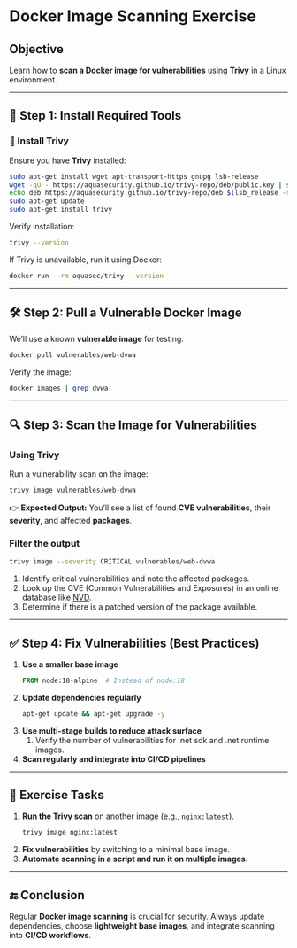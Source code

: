 # **Docker Image Scanning Exercise**

## **Objective**
Learn how to **scan a Docker image for vulnerabilities** using **Trivy** in a Linux environment.

---

## **🚀 Step 1: Install Required Tools**

### **🔹 Install Trivy**  
Ensure you have **Trivy** installed:

```bash
sudo apt-get install wget apt-transport-https gnupg lsb-release
wget -qO - https://aquasecurity.github.io/trivy-repo/deb/public.key | sudo apt-key add -
echo deb https://aquasecurity.github.io/trivy-repo/deb $(lsb_release -sc) main | sudo tee -a /etc/apt/sources.list.d/trivy.list
sudo apt-get update
sudo apt-get install trivy

```

Verify installation:
```bash
trivy --version
```

If Trivy is unavailable, run it using Docker:
```bash
docker run --rm aquasec/trivy --version
```

---

## **🛠 Step 2: Pull a Vulnerable Docker Image**
We’ll use a known **vulnerable image** for testing:

```bash
docker pull vulnerables/web-dvwa
```

Verify the image:
```bash
docker images | grep dvwa
```

---

## **🔍 Step 3: Scan the Image for Vulnerabilities**

### **Using Trivy**
Run a vulnerability scan on the image:

```bash
trivy image vulnerables/web-dvwa
```

👉 **Expected Output:** You’ll see a list of found **CVE vulnerabilities**, their **severity**, and affected **packages**.


### Filter the output

```bash
trivy image --severity CRITICAL vulnerables/web-dvwa
```

1. Identify critical vulnerabilities and note the affected packages.
2. Look up the CVE (Common Vulnerabilities and Exposures) in an online database like [NVD](https://nvd.nist.gov/).
3. Determine if there is a patched version of the package available.

---

## **✅ Step 4: Fix Vulnerabilities (Best Practices)**
1. **Use a smaller base image**  
   ```dockerfile
   FROM node:18-alpine  # Instead of node:18
   ```
2. **Update dependencies regularly**  
   ```bash
   apt-get update && apt-get upgrade -y
   ```
3. **Use multi-stage builds to reduce attack surface**
   1. Verify the number of vulnerabilities for .net sdk and .net runtime images.
4. **Scan regularly and integrate into CI/CD pipelines**

---

## **🎯 Exercise Tasks**
1. **Run the Trivy scan** on another image (e.g., `nginx:latest`).  
   ```bash
   trivy image nginx:latest
   ```
2. **Fix vulnerabilities** by switching to a minimal base image.
3. **Automate scanning in a script and run it on multiple images.**

---

## **🔚 Conclusion**
Regular **Docker image scanning** is crucial for security. Always update dependencies, choose **lightweight base images**, and integrate scanning into **CI/CD workflows**.
